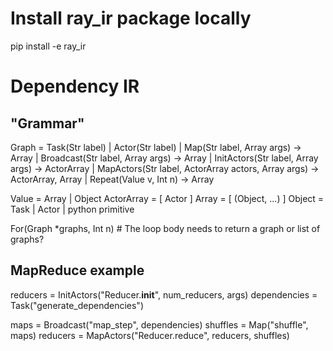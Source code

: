 # Install ray\_ir package locally
pip install -e ray\_ir

# Dependency IR

## "Grammar"
Graph = Task(Str label)
  | Actor(Str label)
  | Map(Str label, Array args) -> Array
  | Broadcast(Str label, Array args) -> Array
  | InitActors(Str label, Array args) -> ActorArray
  | MapActors(Str label, ActorArray actors, Array args) -> ActorArray, Array
  | Repeat(Value v, Int n) -> Array

Value = Array | Object
ActorArray = [ Actor ]
Array = [ (Object, ...) ]
Object = Task | Actor | python primitive

For(Graph \*graphs, Int n)  # The loop body needs to return a graph or list of graphs?


## MapReduce example
reducers = InitActors("Reducer.__init__", num_reducers, args)
dependencies = Task("generate_dependencies")

maps = Broadcast("map_step", dependencies)
shuffles = Map("shuffle", maps)
reducers = MapActors("Reducer.reduce", reducers, shuffles)
